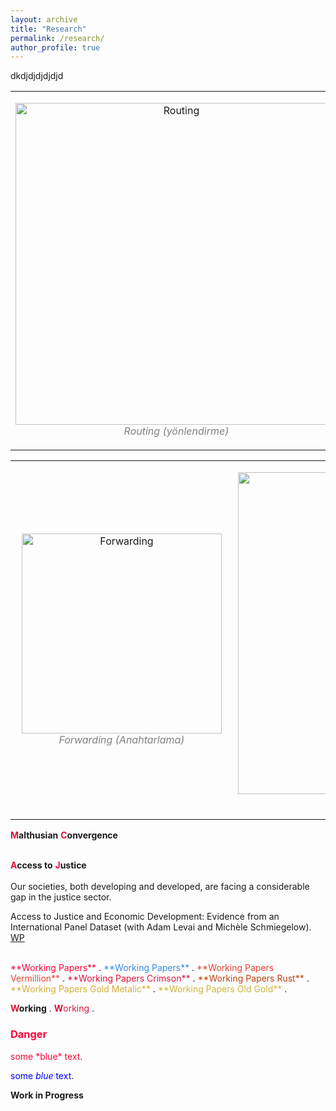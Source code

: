 ```yaml
---
layout: archive
title: "Research"
permalink: /research/
author_profile: true
---
```


<table><tr>
dkdjdjdjdjdjd
<td> 
  <p align="center">
    <img alt="Routing" src="images/IMG_20201012_183158_(2).jpg" width="515">
    <br>
    <em style="color: grey">Routing (yönlendirme)</em>
  </p> 
</td>
</tr></table>

<table><tr>
<td> 
  <p align="center" style="padding: 10px">
    <img alt="Forwarding" src="images/IMG_20201012_183152_(2).jpg" width="320">
    <br>
    <em style="color: grey">Forwarding (Anahtarlama)</em>
  </p> 
</td>
<td> 
  <p align="center">
    <img alt="Routing" src="images/IMG_20201012_183158_(2).jpg" width="515">
    <br>
    <em style="color: grey">Routing (yönlendirme)</em>
  </p> 
</td>
</tr></table>


<span style="color:#dc143c"> **M**</span>**althusian** <span style="color:#dc143c"> **C**</span>**onvergence** 
<br/>
<br/>

<span style="color:#dc143c"> **A**</span>**ccess to** <span style="color:#dc143c"> **J**</span>**ustice** 
<br/>
<br/>
Our societies, both developing and developed, are facing a considerable gap in the justice sector. 

Access to Justice and Economic Development: Evidence from an International Panel Dataset (with Adam Levai and Michèle Schmiegelow).
<br/>
[WP](https://ideas.repec.org/p/ctl/louvir/2019009.html)



<br/>
<span style="color:#ff0038"> **Working Papers** </span>.
<span style="color:#318ce7"> **Working Papers** </span>.
<span style="color:#e34234"> **Working Papers Vermillion** </span>.
<span style="color:#dc143c"> **Working Papers Crimson** </span>.
<span style="color:#b7410e"> **Working Papers Rust** </span>.
<span style="color:#d4af37"> **Working Papers Gold Metalic** </span>.
<span style="color:#cfb53b"> **Working Papers Old Gold** </span>.

<span style="color:#dc143c"> **W**</span>**orking** .
<span style="color:#dc143c"> **W**orking</span> .


<h3 style="color:#ff0038">Danger</h3>
<span style="color:#ff0038">some *blue* text</span>.

<span style="color:blue">some *blue* text</span>.


**Work in Progress**

